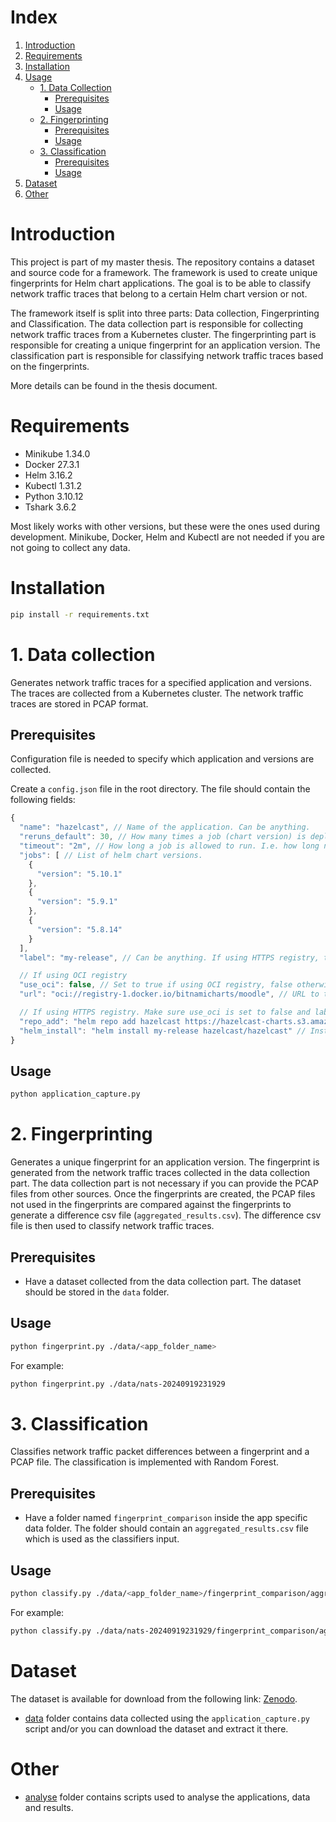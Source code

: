 # Index

1. [Introduction](#introduction)
2. [Requirements](#requirements)
3. [Installation](#installation)
4. [Usage](#usage)
   - [1. Data Collection](#1-data-collection)
     - [Prerequisites](#prerequisites-for-data-collection)
     - [Usage](#usage-for-data-collection)
   - [2. Fingerprinting](#2-fingerprinting)
     - [Prerequisites](#prerequisites-for-fingerprinting)
     - [Usage](#usage-for-fingerprinting)
   - [3. Classification](#3-classification)
     - [Prerequisites](#prerequisites-for-classification)
     - [Usage](#usage-for-classification)
5. [Dataset](#dataset)
6. [Other](#other)

# Introduction

This project is part of my master thesis. The repository contains a dataset and source code for a framework. The framework is used to create unique fingerprints for Helm chart applications. The goal is to be able to classify network traffic traces that belong to a certain Helm chart version or not.

The framework itself is split into three parts: Data collection, Fingerprinting and Classification. The data collection part is responsible for collecting network traffic traces from a Kubernetes cluster. The fingerprinting part is responsible for creating a unique fingerprint for an application version. The classification part is responsible for classifying network traffic traces based on the fingerprints.

More details can be found in the thesis document.

# Requirements

- Minikube 1.34.0
- Docker 27.3.1
- Helm 3.16.2
- Kubectl 1.31.2
- Python 3.10.12
- Tshark 3.6.2

Most likely works with other versions, but these were the ones used during development. Minikube, Docker, Helm and Kubectl are not needed if you are not going to collect any data.

# Installation

```bash
pip install -r requirements.txt
```

# 1. Data collection

Generates network traffic traces for a specified application and versions. The traces are collected from a Kubernetes cluster. The network traffic traces are stored in PCAP format.

## Prerequisites

Configuration file is needed to specify which application and versions are collected.

Create a `config.json` file in the root directory. The file should contain the following fields:

```js
{
  "name": "hazelcast", // Name of the application. Can be anything.
  "reruns_default": 30, // How many times a job (chart version) is deployed.
  "timeout": "2m", // How long a job is allowed to run. I.e. how long network traffic is collected.
  "jobs": [ // List of helm chart versions.
    {
      "version": "5.10.1"
    },
    {
      "version": "5.9.1"
    },
    {
      "version": "5.8.14"
    }
  ],
  "label": "my-release", // Can be anything. If using HTTPS registry, this should match the label used in helm_install command.

  // If using OCI registry
  "use_oci": false, // Set to true if using OCI registry, false otherwise.
  "url": "oci://registry-1.docker.io/bitnamicharts/moodle", // URL to the OCI helm chart registry. Not needed if using HTTPS registry.

  // If using HTTPS registry. Make sure use_oci is set to false and label matches the helm install [label]",
  "repo_add": "helm repo add hazelcast https://hazelcast-charts.s3.amazonaws.com/", // Add repo command, if using HTTPS registry.
  "helm_install": "helm install my-release hazelcast/hazelcast" // Install command, if using HTTPS registry.
}
```

## Usage

```bash
python application_capture.py
```

# 2. Fingerprinting

Generates a unique fingerprint for an application version. The fingerprint is generated from the network traffic traces collected in the data collection part. The data collection part is not necessary if you can provide the PCAP files from other sources. Once the fingerprints are created, the PCAP files not used in the fingerprints are compared against the fingerprints to generate a difference csv file (`aggregated_results.csv`). The difference csv file is then used to classify network traffic traces.

## Prerequisites

- Have a dataset collected from the data collection part. The dataset should be stored in the `data` folder.

## Usage

```bash
python fingerprint.py ./data/<app_folder_name>
```

For example:

```bash
python fingerprint.py ./data/nats-20240919231929
```

# 3. Classification

Classifies network traffic packet differences between a fingerprint and a PCAP file. The classification is implemented with Random Forest.

## Prerequisites

- Have a folder named `fingerprint_comparison` inside the app specific data folder. The folder should contain an `aggregated_results.csv` file which is used as the classifiers input.

## Usage

```bash
python classify.py ./data/<app_folder_name>/fingerprint_comparison/aggregated_results.csv
```

For example:

```bash
python classify.py ./data/nats-20240919231929/fingerprint_comparison/aggregated_results.csv
```

# Dataset

The dataset is available for download from the following link: [Zenodo](https://doi.org/10.5281/zenodo.14338912).

- [data](./data/README.md) folder contains data collected using the `application_capture.py` script and/or you can download the dataset and extract it there.

# Other

- [analyse](./analyse/README.md) folder contains scripts used to analyse the applications, data and results.
